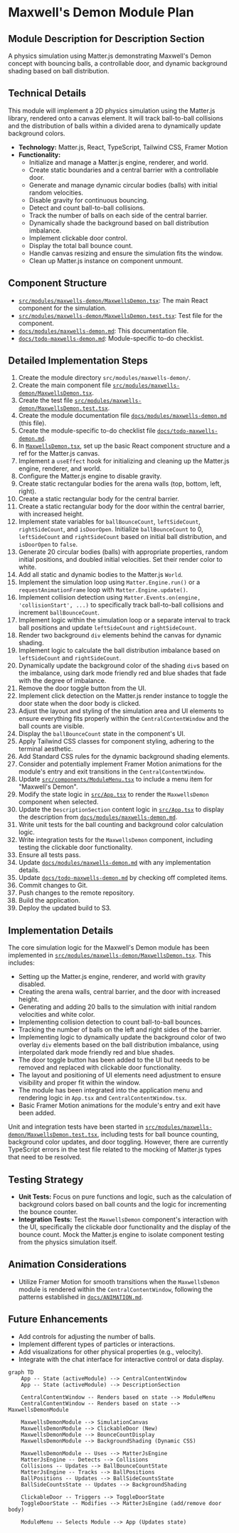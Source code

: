 # Maxwell's Demon Module Plan

## Module Description for Description Section

A physics simulation using Matter.js demonstrating Maxwell's Demon concept with bouncing balls, a controllable door, and dynamic background shading based on ball distribution.

## Technical Details

This module will implement a 2D physics simulation using the Matter.js library, rendered onto a canvas element. It will track ball-to-ball collisions and the distribution of balls within a divided arena to dynamically update background colors.

- **Technology:** Matter.js, React, TypeScript, Tailwind CSS, Framer Motion
- **Functionality:**
  - Initialize and manage a Matter.js engine, renderer, and world.
  - Create static boundaries and a central barrier with a controllable door.
  - Generate and manage dynamic circular bodies (balls) with initial random velocities.
  - Disable gravity for continuous bouncing.
  - Detect and count ball-to-ball collisions.
  - Track the number of balls on each side of the central barrier.
  - Dynamically shade the background based on ball distribution imbalance.
  - Implement clickable door control.
  - Display the total ball bounce count.
  - Handle canvas resizing and ensure the simulation fits the window.
  - Clean up Matter.js instance on component unmount.

## Component Structure

- [`src/modules/maxwells-demon/MaxwellsDemon.tsx`](src/modules/maxwells-demon/MaxwellsDemon.tsx): The main React component for the simulation.
- [`src/modules/maxwells-demon/MaxwellsDemon.test.tsx`](src/modules/maxwells-demon/MaxwellsDemon.test.tsx): Test file for the component.
- [`docs/modules/maxwells-demon.md`](docs/modules/maxwells-demon.md): This documentation file.
- [`docs/todo-maxwells-demon.md`](docs/todo-maxwells-demon.md): Module-specific to-do checklist.

## Detailed Implementation Steps

1.  Create the module directory `src/modules/maxwells-demon/`.
2.  Create the main component file [`src/modules/maxwells-demon/MaxwellsDemon.tsx`](src/modules/maxwells-demon/MaxwellsDemon.tsx).
3.  Create the test file [`src/modules/maxwells-demon/MaxwellsDemon.test.tsx`](src/modules/maxwells-demon/MaxwellsDemon.test.tsx).
4.  Create the module documentation file [`docs/modules/maxwells-demon.md`](docs/modules/maxwells-demon.md) (this file).
5.  Create the module-specific to-do checklist file [`docs/todo-maxwells-demon.md`](docs/todo-maxwells-demon.md).
6.  In [`MaxwellsDemon.tsx`](src/modules/maxwells-demon/MaxwellsDemon.tsx), set up the basic React component structure and a ref for the Matter.js canvas.
7.  Implement a `useEffect` hook for initializing and cleaning up the Matter.js engine, renderer, and world.
8.  Configure the Matter.js engine to disable gravity.
9.  Create static rectangular bodies for the arena walls (top, bottom, left, right).
10. Create a static rectangular body for the central barrier.
11. Create a static rectangular body for the door within the central barrier, with increased height.
12. Implement state variables for `ballBounceCount`, `leftSideCount`, `rightSideCount`, and `isDoorOpen`. Initialize `ballBounceCount` to 0, `leftSideCount` and `rightSideCount` based on initial ball distribution, and `isDoorOpen` to `false`.
13. Generate 20 circular bodies (balls) with appropriate properties, random initial positions, and doubled initial velocities. Set their render color to white.
14. Add all static and dynamic bodies to the Matter.js `World`.
15. Implement the simulation loop using `Matter.Engine.run()` or a `requestAnimationFrame` loop with `Matter.Engine.update()`.
16. Implement collision detection using `Matter.Events.on(engine, 'collisionStart', ...)` to specifically track ball-to-ball collisions and increment `ballBounceCount`.
17. Implement logic within the simulation loop or a separate interval to track ball positions and update `leftSideCount` and `rightSideCount`.
18. Render two background `div` elements behind the canvas for dynamic shading.
19. Implement logic to calculate the ball distribution imbalance based on `leftSideCount` and `rightSideCount`.
20. Dynamically update the background color of the shading `div`s based on the imbalance, using dark mode friendly red and blue shades that fade with the degree of imbalance.
21. Remove the door toggle button from the UI.
22. Implement click detection on the Matter.js render instance to toggle the door state when the door body is clicked.
23. Adjust the layout and styling of the simulation area and UI elements to ensure everything fits properly within the `CentralContentWindow` and the ball counts are visible.
24. Display the `ballBounceCount` state in the component's UI.
25. Apply Tailwind CSS classes for component styling, adhering to the terminal aesthetic.
26. Add Standard CSS rules for the dynamic background shading elements.
27. Consider and potentially implement Framer Motion animations for the module's entry and exit transitions in the `CentralContentWindow`.
28. Update [`src/components/ModuleMenu.tsx`](src/components/ModuleMenu.tsx) to include a menu item for "Maxwell's Demon".
29. Modify the state logic in [`src/App.tsx`](src/App.tsx) to render the `MaxwellsDemon` component when selected.
30. Update the `DescriptionSection` content logic in [`src/App.tsx`](src/App.tsx) to display the description from [`docs/modules/maxwells-demon.md`](docs/modules/maxwells-demon.md).
31. Write unit tests for the ball counting and background color calculation logic.
32. Write integration tests for the `MaxwellsDemon` component, including testing the clickable door functionality.
33. Ensure all tests pass.
34. Update [`docs/modules/maxwells-demon.md`](docs/modules/maxwells-demon.md) with any implementation details.
35. Update [`docs/todo-maxwells-demon.md`](docs/todo-maxwells-demon.md) by checking off completed items.
36. Commit changes to Git.
37. Push changes to the remote repository.
38. Build the application.
39. Deploy the updated build to S3.

## Implementation Details

The core simulation logic for the Maxwell's Demon module has been implemented in [`src/modules/maxwells-demon/MaxwellsDemon.tsx`](src/modules/maxwells-demon/MaxwellsDemon.tsx). This includes:

- Setting up the Matter.js engine, renderer, and world with gravity disabled.
- Creating the arena walls, central barrier, and the door with increased height.
- Generating and adding 20 balls to the simulation with initial random velocities and white color.
- Implementing collision detection to count ball-to-ball bounces.
- Tracking the number of balls on the left and right sides of the barrier.
- Implementing logic to dynamically update the background color of two overlay `div` elements based on the ball distribution imbalance, using interpolated dark mode friendly red and blue shades.
- The door toggle button has been added to the UI but needs to be removed and replaced with clickable door functionality.
- The layout and positioning of UI elements need adjustment to ensure visibility and proper fit within the window.
- The module has been integrated into the application menu and rendering logic in `App.tsx` and `CentralContentWindow.tsx`.
- Basic Framer Motion animations for the module's entry and exit have been added.

Unit and integration tests have been started in [`src/modules/maxwells-demon/MaxwellsDemon.test.tsx`](src/modules/maxwells-demon/MaxwellsDemon.test.tsx), including tests for ball bounce counting, background color updates, and door toggling. However, there are currently TypeScript errors in the test file related to the mocking of Matter.js types that need to be resolved.

## Testing Strategy

- **Unit Tests:** Focus on pure functions and logic, such as the calculation of background colors based on ball counts and the logic for incrementing the bounce counter.
- **Integration Tests:** Test the `MaxwellsDemon` component's interaction with the UI, specifically the clickable door functionality and the display of the bounce count. Mock the Matter.js engine to isolate component testing from the physics simulation itself.

## Animation Considerations

- Utilize Framer Motion for smooth transitions when the `MaxwellsDemon` module is rendered within the `CentralContentWindow`, following the patterns established in [`docs/ANIMATION.md`](docs/ANIMATION.md).

## Future Enhancements

- Add controls for adjusting the number of balls.
- Implement different types of particles or interactions.
- Add visualizations for other physical properties (e.g., velocity).
- Integrate with the chat interface for interactive control or data display.

```mermaid
graph TD
    App -- State (activeModule) --> CentralContentWindow
    App -- State (activeModule) --> DescriptionSection

    CentralContentWindow -- Renders based on state --> ModuleMenu
    CentralContentWindow -- Renders based on state --> MaxwellsDemonModule

    MaxwellsDemonModule --> SimulationCanvas
    MaxwellsDemonModule --> ClickableDoor (New)
    MaxwellsDemonModule --> BounceCountDisplay
    MaxwellsDemonModule --> BackgroundShading (Dynamic CSS)

    MaxwellsDemonModule -- Uses --> MatterJsEngine
    MatterJsEngine -- Detects --> Collisions
    Collisions -- Updates --> BallBounceCountState
    MatterJsEngine -- Tracks --> BallPositions
    BallPositions -- Updates --> BallSideCountsState
    BallSideCountsState -- Updates --> BackgroundShading

    ClickableDoor -- Triggers --> ToggleDoorState
    ToggleDoorState -- Modifies --> MatterJsEngine (add/remove door body)

    ModuleMenu -- Selects Module --> App (Updates state)
```
